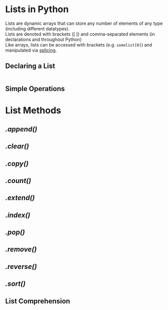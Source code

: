 # Lists in Python
Lists are dynamic arrays that can store any number of elements of any type (including different datatypes). <br />
Lists are denoted with brackets (\[ \]) and comma-separated elements (in declarations and throughout Python) <br />
Like arrays, lists can be accessed with brackets (e.g. `somelist[0]`) and manipulated via [splicing](https://www.geeksforgeeks.org/python-list-slicing/). <br />

## Declaring a List
```Python

```

## Simple Operations

# List Methods

## _.append()_

## _.clear()_

## _.copy()_

## _.count()_

## _.extend()_

## _.index()_

## _.pop()_

## _.remove()_

## _.reverse()_

## _.sort()_

## List Comprehension
